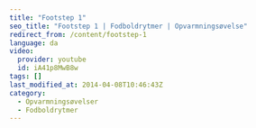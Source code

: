 ```yaml
---
title: "Footstep 1"
seo_title: "Footstep 1 | Fodboldrytmer | Opvarmningsøvelse"
redirect_from: /content/footstep-1
language: da
video:
  provider: youtube
  id: iA41p8MwB8w
tags: []
last_modified_at: 2014-04-08T10:46:43Z
category:
  - Opvarmningsøvelser
  - Fodboldrytmer
---
```

